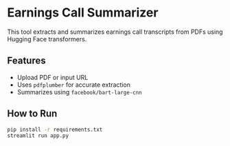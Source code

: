 # Earnings Call Summarizer

This tool extracts and summarizes earnings call transcripts from PDFs using Hugging Face transformers.

## Features
- Upload PDF or input URL
- Uses `pdfplumber` for accurate extraction
- Summarizes using `facebook/bart-large-cnn`

## How to Run

```bash
pip install -r requirements.txt
streamlit run app.py

